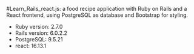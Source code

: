 #Learn_Rails_react.js:
a food recipe application with Ruby on Rails and a React frontend, using PostgreSQL as database and Bootstrap for styling.

* Ruby version: 2.7.0
* Rails version: 6.0.2.2
* PostgreSQL: 9.5.21
* react: 16.13.1
